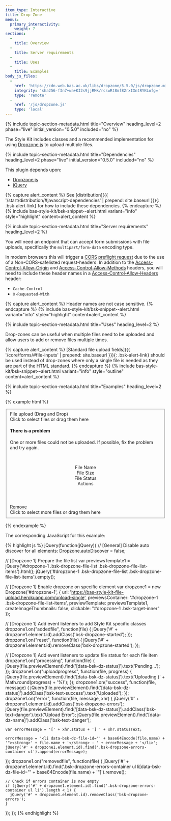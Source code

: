 ```yaml
---
item_type: Interactive
title: Drop-Zone
menus:
  primary_interactivity:
    weight: 7
sections:
  -
    title: Overview
  -
    title: Server requirements
  -
    title: Uses
  -
    title: Examples
body_js_files:
  -
    href: 'https://cdn.web.bas.ac.uk/libs/dropzone/5.5.0/js/dropzone.min.js'
    integrity: 'sha256-fIn7+wa+KI2s9jjRMk/rcswRt8mf82rxIXntRYKLofg='
    type: 'remote'
  -
    href: '/js/dropzone.js'
    type: 'local'
---
```


{% include topic-section-metadata.html
  title="Overview"
  heading_level=2
  phase="live"
  initial_version="0.5.0"
  included="no"
%}

The Style Kit includes classes and a recommended implementation for using [Dropzone.js](https://www.dropzonejs.com) to
upload multiple files.

{% include topic-section-metadata.html
  title="Dependencies"
  heading_level=2
  phase="live"
  initial_version="0.5.0"
  included="no"
%}

This plugin depends upon:

* [Dropzone.js](https://www.dropzonejs.com)
* [jQuery](https://jquery.com)

{% capture alert_content %}
See [distribution]({{ '/start/distribution/#javascript-dependencies' | prepend: site.baseurl }}){: .bsk-alert-link} for
how to include these dependencies.
{% endcapture %}
{% include bas-style-kit/bsk-snippet--alert.html
  variant="info"
  style="highlight"
  content=alert_content
%}

{% include topic-section-metadata.html
  title="Server requirements"
  heading_level=2
%}

You will need an endpoint that can accept form submissions with file uploads, specifically the `multipart/form-data`
encoding type.

In modern browsers this will trigger a [CORS](https://developer.mozilla.org/en-US/docs/Web/HTTP/Access_control_CORS)
[preflight request](https://developer.mozilla.org/en-US/docs/Web/HTTP/CORS#Preflighted_requests) due to the use of a
Non-CORS-safelisted request-headers. In addition to the
[Access-Control-Allow-Origin](https://developer.mozilla.org/en-US/docs/Web/HTTP/CORS#Access-Control-Allow-Origin) and
[Access-Control-Allow-Methods](https://developer.mozilla.org/en-US/docs/Web/HTTP/CORS#Access-Control-Allow-Methods)
headers, you will need to include these header names
in a [Access-Control-Allow-Headers](https://developer.mozilla.org/en-US/docs/Web/HTTP/CORS#Access-Control-Allow-Headers)
header:

* `Cache-Control`
* `X-Requested-With`

{% capture alert_content %}
Header names are not case sensitive.
{% endcapture %}
{% include bas-style-kit/bsk-snippet--alert.html
  variant="info"
  style="highlight"
  content=alert_content
%}

{% include topic-section-metadata.html
  title="Uses"
  heading_level=2
%}

Drop-zones can be useful when multiple files need to be uploaded and allow users to add or remove files multiple times.

{% capture alert_content %}
[Standard file upload fields]({{ '/core/forms/#file-inputs' | prepend: site.baseurl }}){: .bsk-alert-link} should be
used instead of drop-zones where only a single file is needed as they are part of the HTML standard.
{% endcapture %}
{% include bas-style-kit/bsk-snippet--alert.html
  variant="info"
  style="outline"
  content=alert_content
%}

{% include topic-section-metadata.html
  title="Examples"
  heading_level=2
%}

{% example html %}
<form method="POST" enctype="multipart/form-data" action="https://bas-style-kit-file-upload.herokuapp.com/upload-single">
  <fieldset class="bsk-form-group">
    <label class="bsk-control-label" for="dropzone-1">File upload (Drag and Drop)</label>
    <div id="dropzone-1" class="bsk-form-control bsk-dropzone">
      <div class="bsk-dropzone-upload-target bsk-target-initial">
        <div class="bsk-target-inner">Click to select files or drag them here</div>
      </div>
      <div class="bsk-alert bsk-alert-block bsk-alert-outline bsk-alert-danger bsk-dropzone-errors-container">
        <h4>There is a problem</h4>
        <p>One or more files could not be uploaded. If possible, fix the problem and try again.</p>
        <br />
        <ul></ul>
      </div>
      <div class="bsk-dropzone-file-list">
        <div class="bsk-container-fluid">
          <header class="bsk-row bsk-dropzone-file-list-header">
            <div class="bsk-col-24-md-15">File Name</div>
            <div class="bsk-col-24-md-2">File Size</div>
            <div class="bsk-col-24-md-4">File Status</div>
            <div class="bsk-col-24-md-3 bsk-header-actions"> Actions</div>
          </header>
          <div class="bsk-dropzone-file-list-items">
            <div class="bsk-row bsk-dropzone-file-list-item">
              <div class="bsk-col-24-md-15" data-dz-name></div>
              <div class="bsk-col-24-md-2" data-dz-size></div>
              <div class="bsk-col-24-md-4" data-bsk-dz-status></div>
              <div class="bsk-col-24-md-3 bsk-item-action-remove">
                <a class="bsk-text-danger" href="#" data-dz-remove>Remove</a>
              </div>
              <div class="bsk-item-progress-bar" style="width:0%;" data-dz-uploadprogress></div>
            </div>
          </div>
          <div class="bsk-dropzone-upload-target bsk-target-additional">
            <div class="bsk-target-inner">Click to select more files or drag them here</div>
          </div>
        </div>
      </div>
    </div>
  </fieldset>
</form>
{% endexample %}

The corresponding JavaScript for this example:

{% highlight js %}
jQuery(function(jQuery){
  // [General] Disable auto discover for all elements:
  Dropzone.autoDiscover = false;

  // [Dropzone 1] Prepare the file list
  var previewsTemplate1 = jQuery('#dropzone-1 .bsk-dropzone-file-list .bsk-dropzone-file-list-items').html();
  jQuery('#dropzone-1 .bsk-dropzone-file-list .bsk-dropzone-file-list-items').empty();

  // [Dropzone 1] Enable dropzone on specific element
  var dropzone1 = new Dropzone('#dropzone-1', {
    url: 'https://bas-style-kit-file-upload.herokuapp.com/upload-single',
    previewsContainer: '#dropzone-1 .bsk-dropzone-file-list-items',
    previewTemplate: previewsTemplate1,
    createImageThumbnails: false,
    clickable: "#dropzone-1 .bsk-target-inner"
  });

  // [Dropzone 1] Add event listeners to add Style Kit specific classes
  dropzone1.on("addedfile", function(file) {
    jQuery('#' + dropzone1.element.id).addClass('bsk-dropzone-started');
  });
  dropzone1.on("reset", function(file) {
    jQuery('#' + dropzone1.element.id).removeClass('bsk-dropzone-started');
  });

  // [Dropzone 1] Add event listeners to update file status for each file item
  dropzone1.on("processing", function(file) {
    jQuery(file.previewElement).find('[data-bsk-dz-status]').text('Pending...');
  });
  dropzone1.on("uploadprogress", function(file, progress) {
    jQuery(file.previewElement).find('[data-bsk-dz-status]').text('Uploading (' + Math.round(progress) + '%)');
  });
  dropzone1.on("success", function(file, message) {
    jQuery(file.previewElement).find('[data-bsk-dz-status]').addClass('bsk-text-success').text('Uploaded');
  });
  dropzone1.on("error", function(file, message, xhr) {
    jQuery('#' + dropzone1.element.id).addClass('bsk-dropzone-errors');
    jQuery(file.previewElement).find('[data-bsk-dz-status]').addClass('bsk-text-danger').text('Upload Error');
    jQuery(file.previewElement).find('[data-dz-name]').addClass('bsk-text-danger');

    var errorMessage = '[' + xhr.status + '] ' + xhr.statusText;

    errorMessage = '<li data-bsk-dz-file-id="' + base64Encode(file.name) + '"><strong>' + file.name + '</strong> - ' + errorMessage + '</li>';
    jQuery('#' + dropzone1.element.id).find('.bsk-dropzone-errors-container ul').append(errorMessage);
  });
  dropzone1.on("removedfile", function(file) {
    jQuery('#' + dropzone1.element.id).find('.bsk-dropzone-errors-container ul li[data-bsk-dz-file-id="' + base64Encode(file.name) + '"]').remove();

    // Check if errors container is now empty
    if (jQuery('#' + dropzone1.element.id).find('.bsk-dropzone-errors-container ul li').length < 1) {
      jQuery('#' + dropzone1.element.id).removeClass('bsk-dropzone-errors');
    }
  });
});
{% endhighlight %}
